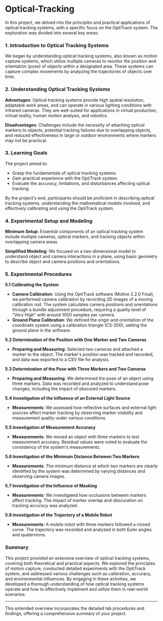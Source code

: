 # Optical-Tracking

In this project, we delved into the principles and practical applications of optical tracking systems, with a specific focus on the OptiTrack system. The exploration was divided into several key areas:

### 1. **Introduction to Optical Tracking Systems**

We began by understanding optical tracking systems, also known as motion capture systems, which utilize multiple cameras to monitor the position and orientation (pose) of objects within a designated area. These systems can capture complex movements by analyzing the trajectories of objects over time.

### 2. **Understanding Optical Tracking Systems**

**Advantages**: Optical tracking systems provide high spatial resolution, adaptable work areas, and can operate in various lighting conditions with infrared cameras. They are well-suited for applications in virtual production, virtual reality, human motion analysis, and robotics.

**Disadvantages**: Challenges include the necessity of attaching optical markers to objects, potential tracking failures due to overlapping objects, and reduced effectiveness in large or outdoor environments where markers may not be practical.

### 3. **Learning Goals**

The project aimed to:
- Grasp the fundamentals of optical tracking systems.
- Gain practical experience with the OptiTrack system.
- Evaluate the accuracy, limitations, and disturbances affecting optical tracking.

By the project's end, participants should be proficient in describing optical tracking systems, understanding the mathematical models involved, and effectively calibrating and using the OptiTrack system.

### 4. **Experimental Setup and Modeling**

**Minimum Setup**: Essential components of an optical tracking system include multiple cameras, optical markers, and tracking objects within overlapping camera areas.

**Simplified Modeling**: We focused on a two-dimensional model to understand object and camera interactions in a plane, using basic geometry to describe object and camera positions and orientations.

### 5. **Experimental Procedures**

**5.1 Calibrating the System**

- **Camera Calibration**: Using the OptiTrack software (Motive 2.2.0 Final), we performed camera calibration by recording 2D images of a moving calibration rod. The system calculates camera positions and orientations through a bundle adjustment procedure, requiring a quality level of "Very High" with around 1000 samples per camera.
- **Ground Plane Calibration**: We defined the origin and orientation of the coordinate system using a calibration triangle (CS-200), setting the ground plane in the software.

**5.2 Determination of the Position with One Marker and Two Cameras**

- **Preparing and Measuring**: Selected two cameras and attached a marker to the object. The marker's position was tracked and recorded, and data was exported to a CSV file for analysis.

**5.3 Determination of the Pose with Three Markers and Two Cameras**

- **Preparing and Measuring**: We determined the pose of an object using three markers. Data was recorded and analyzed to understand pose changes, including the impact of obscured markers.

**5.4 Investigation of the Influence of an External Light Source**

- **Measurements**: We assessed how reflective surfaces and external light sources affect marker tracking by observing marker visibility and measurement quality under various conditions.

**5.5 Investigation of Measurement Accuracy**

- **Measurements**: We moved an object with three markers to test measurement accuracy. Residual values were noted to evaluate the consistency of the system's measurements.

**5.6 Investigation of the Minimum Distance Between Two Markers**

- **Measurements**: The minimum distance at which two markers are clearly identified by the system was determined by varying distances and observing camera images.

**5.7 Investigation of the Influence of Masking**

- **Measurements**: We investigated how occlusions between markers affect tracking. The impact of marker overlap and obscuration on tracking accuracy was analyzed.

**5.8 Investigation of the Trajectory of a Mobile Robot**

- **Measurements**: A mobile robot with three markers followed a closed curve. The trajectory was recorded and analyzed in both Euler angles and quaternions.

### Summary

This project provided an extensive overview of optical tracking systems, covering both theoretical and practical aspects. We explored the principles of motion capture, conducted detailed experiments with the OptiTrack system, and addressed various challenges such as calibration, accuracy, and environmental influences. By engaging in these activities, we developed a thorough understanding of how optical tracking systems operate and how to effectively implement and utilize them in real-world scenarios.

--- 

This extended overview incorporates the detailed lab procedures and findings, offering a comprehensive summary of your project.
